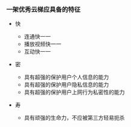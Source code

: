 

### 一架优秀云梯应具备的特征

- 快
  - 连通快一一
  - 播放视频快一一
  - 互动快一一
 

- 密
  - 具有超强的保护用户个人信息的能力
  - 具有超强的保护用户隐私信息的能力
  - 具有超强的保护用户上网行为私密性的能力

- 寿
  - 具有顽强的生命力，不应被第三方轻易扼杀
